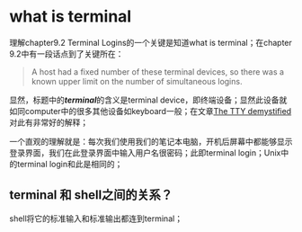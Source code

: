 # what is terminal

理解chapter9.2 Terminal Logins的一个关键是知道what is terminal；在chapter 9.2中有一段话点到了关键所在：

> A host had a fixed number of these terminal devices, so there was a known upper limit on the number of simultaneous logins.



显然，标题中的***terminal***的含义是terminal device，即终端设备；显然此设备就如同computer中的很多其他设备如keyboard一般；在文章[The TTY demystified](http://www.linusakesson.net/programming/tty/index.php)对此有非常好的解释；

一个直观的理解就是：每次我们使用我们的笔记本电脑，开机后屏幕中都能够显示登录界面，我们在此登录界面中输入用户名很密码；此即terminal login；Unix中的terminal login和此是相同的；

## terminal 和 shell之间的关系？

shell将它的标准输入和标准输出都连到terminal；

